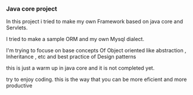 ### Java core project
In this project i tried to make my own Framework based on java core and Servlets.

I tried to make a sample ORM and my own Mysql dialect.

I'm trying to focuse on base concepts Of Object oriented like abstraction , Inheritance , etc and best practice of Design patterns

this is just a warm up in java core and it is not completed yet.

try to enjoy coding. this is the way that you can be more eficient and more productive 
